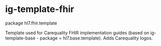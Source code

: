 # ig-template-fhir

package hl7.fhir.template

Template used for Carequality FHIR implementation guides (based on ig-template-base - package = hl7.base.template).  Adds Carequality logos.
